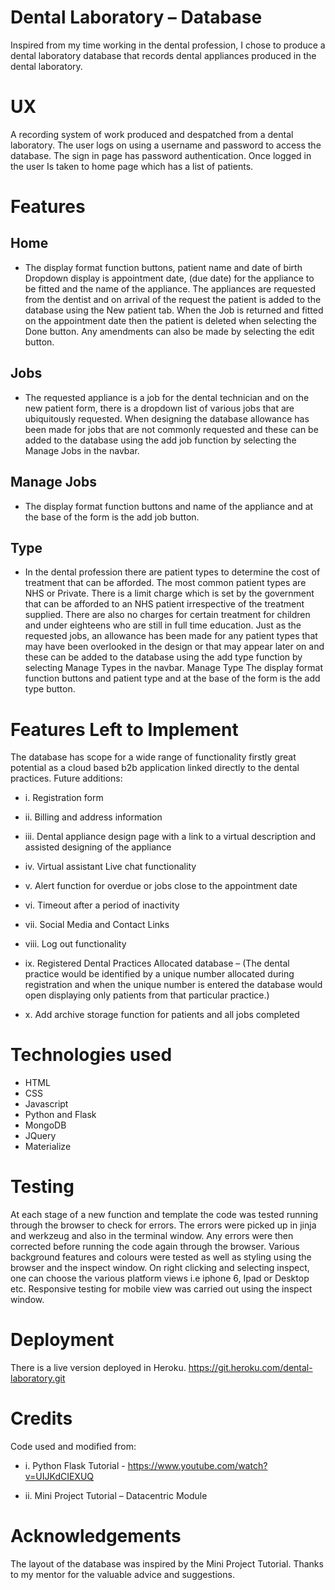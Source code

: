 # Dental Laboratory – Database
Inspired from my time working in the dental profession, I chose to produce a dental laboratory database that records dental appliances produced in the dental laboratory.  
# UX
A recording system of work produced and despatched from a dental laboratory. The user logs on using a username and password to access the database. The sign in page has password authentication. Once logged in the user Is taken to home page which has a list of patients.
# Features

## Home

* The display format function buttons, patient name and date of birth
Dropdown display is appointment date, (due date) for the appliance to be fitted and the name of the appliance.
The appliances are requested from the dentist and on arrival of the request the patient is added to the database using the New patient tab. When the Job is returned and fitted on the appointment date then the patient is deleted when selecting the Done button. Any amendments can also be made by selecting the edit button.
## Jobs
* The requested appliance is a job for the dental technician and on the new patient form, there is a dropdown list of various jobs that are ubiquitously requested. When designing the database allowance has been made for jobs that are not commonly requested and these can be added to the database using the add job function by selecting the Manage Jobs in the navbar.
## Manage Jobs
* The display format function buttons and name of the appliance and at the base of the form is the add job button.
## Type
* In the dental profession there are patient types to determine the cost of treatment that can be afforded. The most common patient types are NHS or Private.  There is a limit charge which is set by the government that can be afforded to an NHS patient irrespective of the treatment supplied.  There are also no charges for certain treatment for children and under eighteens who are still in full time education.  Just as the requested jobs, an allowance has been made for any patient types that may have been overlooked in the design or that may appear later on and these can be added to the database using the add type function by selecting Manage Types in the navbar.
Manage Type
The display format function buttons and patient type and at the base of the form is the add type button.
# Features Left to Implement
The database has scope for a wide range of functionality firstly great potential as a cloud based b2b application linked directly to the dental practices.  Future additions:
* i.	Registration form

* ii.	Billing and address information

* iii.	Dental appliance design page with a link to a virtual description and assisted designing of the appliance

* iv.	Virtual assistant Live chat functionality

* v.	Alert function for overdue or jobs close to the appointment date

* vi.	Timeout after a period of inactivity

* vii.	Social Media and Contact Links

* viii.	Log out functionality

* ix.	Registered Dental Practices Allocated database – (The dental practice would be identified by a unique number allocated during registration and when the unique number is entered the database would open displaying only patients from that particular practice.)

*  x.	Add archive storage function for patients and all jobs completed

# Technologies used

* HTML
* CSS 
* Javascript
* Python and Flask
* MongoDB
* JQuery
* Materialize

# Testing

At each stage of a new function and template the code was tested running through the browser to check for errors. The errors were picked up in jinja and werkzeug and also in the terminal window. Any errors were then corrected before running the code again through the browser. 
Various background features and colours were tested as well as styling using the browser and the inspect window. On right clicking and selecting inspect, one can choose the various platform views i.e iphone 6, Ipad or Desktop etc.
Responsive testing for mobile view was carried out using the inspect window.

# Deployment

There is a live version deployed in Heroku. https://git.heroku.com/dental-laboratory.git

# Credits

Code used and modified from:

* i.	Python Flask Tutorial - https://www.youtube.com/watch?v=UIJKdCIEXUQ

* ii.	Mini Project Tutorial – Datacentric Module

# Acknowledgements

The layout of the database was inspired by the Mini Project Tutorial. Thanks to my mentor for the valuable advice and suggestions. 

